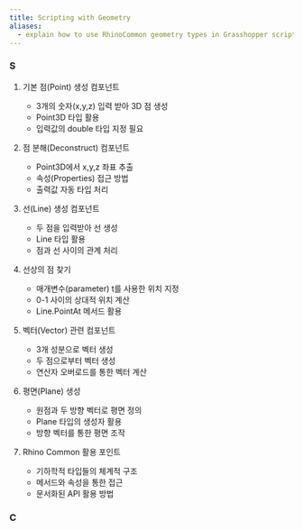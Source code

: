 ```yaml
---
title: Scripting with Geometry
aliases:
  - explain how to use RhinoCommon geometry types in Grasshopper scripting, and how to operate with them.
---
```

### S
1. 기본 점(Point) 생성 컴포넌트
	- 3개의 숫자(x,y,z) 입력 받아 3D 점 생성
	- Point3D 타입 활용
	- 입력값의 double 타입 지정 필요

3. 점 분해(Deconstruct) 컴포넌트
	- Point3D에서 x,y,z 좌표 추출
	- 속성(Properties) 접근 방법
	- 출력값 자동 타입 처리

4. 선(Line) 생성 컴포넌트
	- 두 점을 입력받아 선 생성
	- Line 타입 활용
	- 점과 선 사이의 관계 처리

5. 선상의 점 찾기
	- 매개변수(parameter) t를 사용한 위치 지정
	- 0-1 사이의 상대적 위치 계산
	- Line.PointAt 메서드 활용

6. 벡터(Vector) 관련 컴포넌트
	- 3개 성분으로 벡터 생성
	- 두 점으로부터 벡터 생성
	- 연산자 오버로드를 통한 벡터 계산

7. 평면(Plane) 생성
	- 원점과 두 방향 벡터로 평면 정의
	- Plane 타입의 생성자 활용
	- 방향 벡터를 통한 평면 조작

8. Rhino Common 활용 포인트
	- 기하학적 타입들의 체계적 구조
	- 메서드와 속성을 통한 접근
	- 문서화된 API 활용 방법

### C
